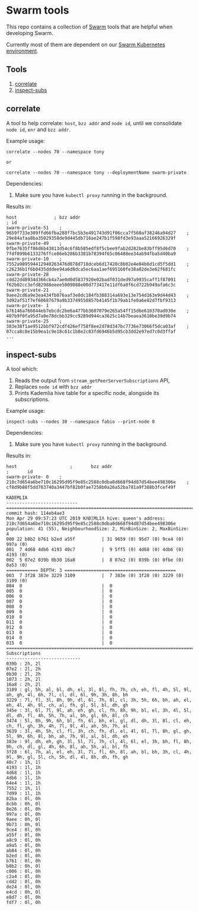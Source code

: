 # Swarm tools

This repo contains a collection of [Swarm](http://swarm.ethereum.org) tools that are helpful when developing Swarm.

Currently most of them are dependent on our [Swarm Kubernetes environment](https://github.com/ethersphere/swarm-kubernetes).

## Tools

1.  [correlate](#correlate)
2.  [inspect-subs](#inspect-subs)

## correlate

A tool to help correlate: `host`, `bzz addr` and `node id`, until we consolidate `node id`, `enr` and `bzz addr`.

Example usage:
```
correlate --nodes 70 --namespace tony

or

correlate --nodes 70 --namespace tony --deploymentName swarm-private
```

Dependencies:
1. Make sure you have `kubectl proxy` running in the background.

Results in:

```
host              ; bzz addr                                                          ; id
swarm-private-51	;	9659f733e309ffd66fba288f7bc5b3e491743d91f06cca7f560af38246a94d27	;	29e84afaa8ba35029358de9d445db716ae247b1f598fd3e93aaa52166926329f
swarm-private-49	;	0fbe7635ff86d6b43813d54c6f8b585edf8f5cbee9fab2d282be83bff95d6d70	;	7fdf099b6133276ffce86eb286b3381b78394f65c06488ee34ab94fba5d40ba9
swarm-private-10	;	7552a989594412940263476d078d718dceb6d17420c8b02e4e04b6d1cd5f5dd1	;	c26236b1f6b0435dddee94a6d8dca5ec6aa1aef695160fe38a02de3e62f681fc
swarm-private-28	;	cdd22dd8934d366cb4a7ae0d0d5837920e02badf031ded97a9935caff1f87091	;	f62b02cc3efd82988eeee5009088e00d773417e11df6a0f6cd722b949afa6c3c
swarm-private-21	;	9aee2cd6a9e3ea434fb076aaf3e0dc184fb388314a693e13e754d163e9d44d43	;	3d92af51f7ef60687679a9b33749550857b4145f1b79ab1fe0a6e82d7fbf9313
swarm-private- 1	;	b76146a766844eb7ebcdc2be6a477bb3607079e265a54ff15d6e610370ad030e	;	407b9f0fa95d7a0e78dcbb329cc9289d944ca3625c14b7beaea3610be39d9b74
swarm-private-25	;	383e38f1ae9512bbf972cdf426ef758f8ee2d78d347bc7736e73066f5dca03af	;	07cca8c8e15b9ea1c9e18c61c1b8e2c03fd6946b5d95cb3dd2e97ed7c0d3ffaf
...
```

## inspect-subs

A tool which:

1. Reads the output from `stream_getPeerServerSubscriptions` API,
2. Replaces `node id` with `bzz addr`
3. Prints Kademlia hive table for a specific node, alongside its subscriptions.

Example usage:
```
inspect-subs --nodes 30 --namespace fabio --print-node 0
```

Dependencies:
1. Make sure you have `kubectl proxy` running in the background.


Results in:
```
host                    ;       bzz addr                                                                ;       id
swarm-private- 0	;	210c7d654a6be710c16295d95f9e85c2588c0dba0d668f94d87d54bee498306e	;	cf8d9b88f5dd783740a3447bf82b0fae7258b0a26a52ba781a9f388b3fcef49f

KADEMLIA
---------------------------
=========================================================================
commit hash: 114eb4ae3
Mon Apr 29 09:57:23 UTC 2019 KΛÐΞMLIΛ hive: queen's address: 210c7d654a6be710c16295d95f9e85c2588c0dba0d668f94d87d54bee498306e
population: 41 (55), NeighbourhoodSize: 2, MinBinSize: 2, MaxBinSize: 4
000 22 b8b2 b761 b2ed a55f          | 31 9659 (0) 95d7 (0) 9ce4 (0) 997a (0)
001  7 4d68 4db6 4193 40c7          |  9 5ff5 (0) 4d68 (0) 4db6 (0) 4193 (0)
002  5 07e2 039b 0b30 16a8          |  8 07e2 (0) 039b (0) 0fbe (0) 0a53 (0)
============ DEPTH: 3 ==========================================
003  7 3f28 383e 3229 3109          |  7 383e (0) 3f28 (0) 3229 (0) 3109 (0)
004  0                              |  0
005  0                              |  0
006  0                              |  0
007  0                              |  0
008  0                              |  0
009  0                              |  0
010  0                              |  0
011  0                              |  0
012  0                              |  0
013  0                              |  0
014  0                              |  0
015  0                              |  0
=========================================================================
Subscriptions
----------------------------
039b : 2h, 2l
07e2 : 2l, 2h
0b30 : 2l, 2h
1073 : 2h, 2l
16a8 : 2h, 2l
3109 : gl, 5h, al, bl, dh, el, 3l, 8l, fh, 7h, ch, eh, fl, 4h, 5l, 9l, ah, gh, 4l, 6h, 7l, cl, dl, 6l, 9h, 3h, 8h, bh
3229 : 7l, fl, 3l, 8h, 9h, dl, 6l, 7h, 8l, cl, 3h, 5h, 6h, bh, ah, el, eh, 4l, 4h, 9l, ch, al, fh, gl, 5l, bl, dh, gh
345e : 3l, 6l, 7l, 9l, ah, eh, gh, cl, fh, 8h, 9h, bl, el, 3h, 4l, 5l, dl, dh, fl, 4h, 5h, 7h, al, bh, gl, 6h, 8l, ch
3474 : 5l, 8h, 9h, 6h, bl, fh, 6l, bh, el, gl, dl, dh, 3l, 8l, cl, eh, ch, fl, gh, 3h, 4h, 7l, 9l, 4l, ah, 5h, 7h, al
3639 : 3l, 4h, 5h, cl, fl, 3h, ch, fh, dl, el, 4l, 6l, 7l, 8h, gl, gh, 5l, 9h, 6h, 8l, bh, ah, 7h, 9l, al, bl, dh, eh
383e : 9l, dh, eh, gh, 3l, 5l, 7l, 7h, cl, 4l, 6l, el, 3h, bh, fl, 8h, 9h, ch, dl, gl, 4h, 6h, 8l, ah, 5h, al, bl, fh
3f28 : 6l, 7h, al, el, eh, 3l, 7l, fl, 6h, 8l, ah, bl, bh, 3h, cl, 4h, 9l, 9h, gl, 5l, ch, 5h, dl, 4l, 8h, dh, fh, gh
40c7 : 1h, 1l
4193 : 1l, 1h
4d68 : 1l, 1h
4db6 : 1l, 1h
64e4 : 1l, 1h
7552 : 1h, 1l
7d99 : 1l, 1h
82ba : 0l, 0h
8cbb : 0h, 0l
8e26 : 0l, 0h
997a : 0l, 0h
9aee : 0h, 0l
9b73 : 0h, 0l
9ce4 : 0l, 0h
a55f : 0l, 0h
a8c9 : 0l, 0h
a9a5 : 0l, 0h
ab84 : 0l, 0h
b2ed : 0l, 0h
b761 : 0l, 0h
b8b2 : 0h, 0l
c006 : 0l, 0h
c2a4 : 0l, 0h
cdd2 : 0l, 0h
de24 : 0l, 0h
e4cd : 0h, 0l
e8d7 : 0l, 0h
fdf7 : 0l, 0h
```
